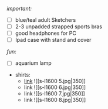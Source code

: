 *important:*
- [ ] blue/teal adult Sketchers
- [ ] 2-3 unpadded strapped sports bras
- [ ] good headphones for PC
- [ ] Ipad case with stand and cover

*fun:*
- [ ] aquarium lamp
- shirts:
	- [link](https://www.ebay.com/itm/336099292137?_skw=vintage+aquatic&itmmeta=01K5CHYZN0EJ1JGP615R9JTC3G&hash=item4e411433e9:g:MLQAAeSwGqJoisRW&itmprp=enc%3AAQAKAAAA8FkggFvd1GGDu0w3yXCmi1dKY2L0osXfgpPDkIcvLoHN6DxCSlMEiy9XEBCeaFgJAyFzcDEQuAHJSXeqszrwXZyCMrkOBdlIDJeUqfyLEDJfE4UXBUfmeyeg%2B5pnr3A6Y4EsdxW5pBd4sayYbEXETp4nrVsj%2FmKhBYn08a0hdklpPIiR3sExEFz6qYkXbNDe2HulF%2BAyFZIERav%2BneRwZWxgwxkKOxlVEl%2FMmS1Zf03whSPYnopRE2s3ueBRhqQ%2FIIt7PzEdbi2OUrSgZl7lMNOezk%2FCm5XzE%2FJf3WktWufQq8PM1hsM7cpIGDSapkLoVA%3D%3D%7Ctkp%3ABFBM6Pr7katm)
	   ![[s-l1600 5.jpg|350]]
	- link
	  ![[s-l1600 6.jpg|350]]
	- link
	  ![[s-l1600 7.jpg|350]]
	- link
	![[s-l1600 8.jpg|350]]